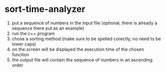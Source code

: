 # sort-time-analyzer
1. put a sequence of numbers in the input file (optional, there is already a sequence there put as an example)
2. run the c++ program
3. chose a sorting method (make sure to be spelled corectly, no need to be lower caps)
4. on the screen will be displayed the execution time of the chosen function
5. the output file will contain the sequence of numbers in an ascending order
